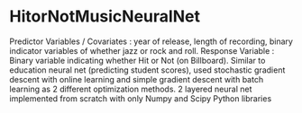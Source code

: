 # HitorNotMusicNeuralNet
Predictor Variables / Covariates : year of release, length of recording, binary indicator variables of whether jazz or rock and roll. Response Variable : Binary variable indicating whether Hit or Not (on Billboard). Similar to education neural net (predicting student scores), used stochastic gradient descent with online learning and simple gradient descent with batch learning as 2 different optimization methods. 2 layered neural net implemented from scratch with only Numpy and Scipy Python libraries
